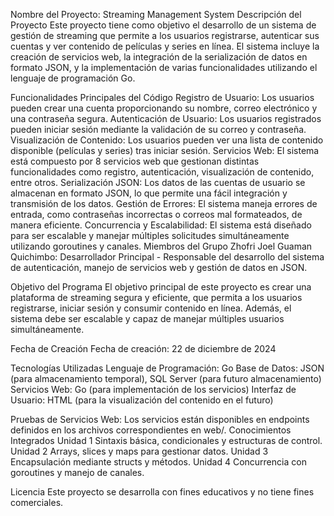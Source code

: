 Nombre del Proyecto: Streaming Management System
Descripción del Proyecto
Este proyecto tiene como objetivo el desarrollo de un sistema de gestión de streaming que permite a los usuarios registrarse, autenticar sus cuentas y ver contenido de películas y series en línea. El sistema incluye la creación de servicios web, la integración de la serialización de datos en formato JSON, y la implementación de varias funcionalidades utilizando el lenguaje de programación Go.

Funcionalidades Principales del Código
Registro de Usuario: Los usuarios pueden crear una cuenta proporcionando su nombre, correo electrónico y una contraseña segura.
Autenticación de Usuario: Los usuarios registrados pueden iniciar sesión mediante la validación de su correo y contraseña.
Visualización de Contenido: Los usuarios pueden ver una lista de contenido disponible (películas y series) tras iniciar sesión.
Servicios Web: El sistema está compuesto por 8 servicios web que gestionan distintas funcionalidades como registro, autenticación, visualización de contenido, entre otros.
Serialización JSON: Los datos de las cuentas de usuario se almacenan en formato JSON, lo que permite una fácil integración y transmisión de los datos.
Gestión de Errores: El sistema maneja errores de entrada, como contraseñas incorrectas o correos mal formateados, de manera eficiente.
Concurrencia y Escalabilidad: El sistema está diseñado para ser escalable y manejar múltiples solicitudes simultáneamente utilizando goroutines y canales.
Miembros del Grupo
Zhofri Joel Guaman Quichimbo: Desarrollador Principal - Responsable del desarrollo del sistema de autenticación, manejo de servicios web y gestión de datos en JSON.

Objetivo del Programa
El objetivo principal de este proyecto es crear una plataforma de streaming segura y eficiente, que permita a los usuarios registrarse, iniciar sesión y consumir contenido en línea. Además, el sistema debe ser escalable y capaz de manejar múltiples usuarios simultáneamente.

Fecha de Creación
Fecha de creación: 22 de diciembre de 2024

Tecnologías Utilizadas
Lenguaje de Programación: Go
Base de Datos: JSON (para almacenamiento temporal), SQL Server (para futuro almacenamiento)
Servicios Web: Go (para implementación de los servicios)
Interfaz de Usuario: HTML (para la visualización del contenido en el futuro)

Pruebas de Servicios Web: Los servicios están disponibles en endpoints definidos en los archivos correspondientes en web/.
Conocimientos Integrados
Unidad 1
Sintaxis básica, condicionales y estructuras de control.
Unidad 2
Arrays, slices y maps para gestionar datos.
Unidad 3
Encapsulación mediante structs y métodos.
Unidad 4
Concurrencia con goroutines y manejo de canales.

Licencia
Este proyecto se desarrolla con fines educativos y no tiene fines comerciales.

